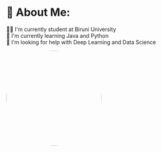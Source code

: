 ### <h1> 💫 About Me: </h1>
👨‍💻 I'm currently student at Biruni University<br>
🌱 I'm currently learning Java and Python<br>
🔭 I'm looking for help with Deep Learning and Data Science<br>


<div align="center" style="border-radius: 50%; overflow: hidden; width: 250px;">
  <img src="https://media.giphy.com/media/zOvBKUUEERdNm/giphy.gif" width="250"/>
</div>


